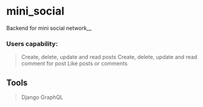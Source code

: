# mini_social
 Backend for mini social network__
### Users capability:
 > Create, delete, update and read posts
 > Create, delete, update and read comment for post
 > Like posts or comments
## Tools
 > Django
 > GraphQL
